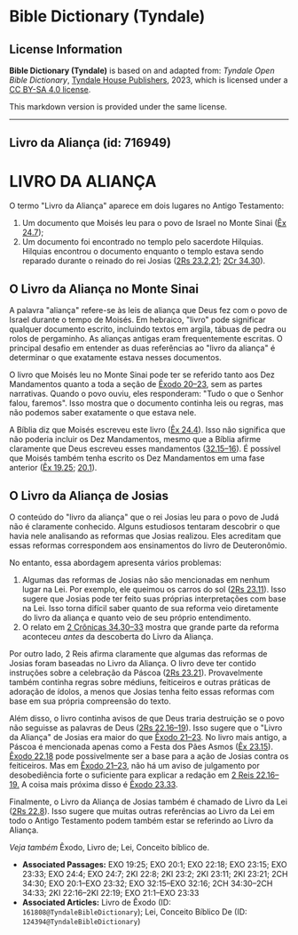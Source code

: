 # Bible Dictionary (Tyndale)

## License Information

**Bible Dictionary (Tyndale)** is based on and adapted from: _Tyndale Open Bible Dictionary_, [Tyndale House Publishers](https://tyndaleopenresources.com/), 2023, which is licensed under a [CC BY-SA 4.0 license](https://creativecommons.org/licenses/by-sa/4.0/legalcode.en).

This markdown version is provided under the same license.



--------------------------------

## Livro da Aliança (id: 716949)

LIVRO DA ALIANÇA
================

O termo "Livro da Aliança" aparece em dois lugares no Antigo Testamento:

1. Um documento que Moisés leu para o povo de Israel no Monte Sinai ([Êx 24\.7](https://ref.ly/Exod24:7));
2. Um documento foi encontrado no templo pelo sacerdote Hilquias. Hilquias encontrou o documento enquanto o templo estava sendo reparado durante o reinado do rei Josias ([2Rs 23\.2,21](https://ref.ly/2Kgs23:2,2Kgs23:21); [2Cr 34\.30](https://ref.ly/2Chr34:30)).

O Livro da Aliança no Monte Sinai
---------------------------------

A palavra "aliança" refere\-se às leis de aliança que Deus fez com o povo de Israel durante o tempo de Moisés. Em hebraico, "livro" pode significar qualquer documento escrito, incluindo textos em argila, tábuas de pedra ou rolos de pergaminho. As alianças antigas eram frequentemente escritas. O principal desafio em entender as duas referências ao "livro da aliança" é determinar o que exatamente estava nesses documentos.

O livro que Moisés leu no Monte Sinai pode ter se referido tanto aos Dez Mandamentos quanto a toda a seção de [Êxodo 20–23](https://ref.ly/Exod20:1-Exod23:32), sem as partes narrativas. Quando o povo ouviu, eles responderam: "Tudo o que o Senhor falou, faremos". Isso mostra que o documento continha leis ou regras, mas não podemos saber exatamente o que estava nele.

A Bíblia diz que Moisés escreveu este livro ([Êx 24\.4](https://ref.ly/Exod24:4)). Isso não significa que não poderia incluir os Dez Mandamentos, mesmo que a Bíblia afirme claramente que Deus escreveu esses mandamentos ([32\.15–16](https://ref.ly/Exod32:15-Exod32:16)). É possível que Moisés também tenha escrito os Dez Mandamentos em uma fase anterior ([Êx 19\.25](https://ref.ly/Exod19:25); [20\.1](https://ref.ly/Exod20:1)).

O Livro da Aliança de Josias
----------------------------

O conteúdo do "livro da aliança" que o rei Josias leu para o povo de Judá não é claramente conhecido. Alguns estudiosos tentaram descobrir o que havia nele analisando as reformas que Josias realizou. Eles acreditam que essas reformas correspondem aos ensinamentos do livro de Deuteronômio.

No entanto, essa abordagem apresenta vários problemas:

1. Algumas das reformas de Josias não são mencionadas em nenhum lugar na Lei. Por exemplo, ele queimou os carros do sol ([2Rs 23\.11](https://ref.ly/2Kgs23:11)). Isso sugere que Josias pode ter feito suas próprias interpretações com base na Lei. Isso torna difícil saber quanto de sua reforma veio diretamente do livro da aliança e quanto veio de seu próprio entendimento.
2. O relato em [2 Crônicas 34\.30–33](https://ref.ly/2Chr34:30-2Chr34:33) mostra que grande parte da reforma aconteceu *antes* da descoberta do Livro da Aliança.

Por outro lado, 2 Reis afirma claramente que algumas das reformas de Josias foram baseadas no Livro da Aliança. O livro deve ter contido instruções sobre a celebração da Páscoa ([2Rs 23\.21](https://ref.ly/2Kgs23:21)). Provavelmente também continha regras sobre médiuns, feiticeiros e outras práticas de adoração de ídolos, a menos que Josias tenha feito essas reformas com base em sua própria compreensão do texto.

Além disso, o livro continha avisos de que Deus traria destruição se o povo não seguisse as palavras de Deus ([2Rs 22\.16–19](https://ref.ly/2Kgs22:16-2Kgs22:19)). Isso sugere que o "Livro da Aliança" de Josias era maior do que [Êxodo 21–23](https://ref.ly/Exod21:1-Exod23:33). No livro mais antigo, a Páscoa é mencionada apenas como a Festa dos Pães Asmos ([Êx 23\.15](https://ref.ly/Exod23:15)). [Êxodo 22\.18](https://ref.ly/Exod22:18) pode possivelmente ser a base para a ação de Josias contra os feiticeiros. Mas em [Êxodo 21–23](https://ref.ly/Exod21:1-Exod23:33), não há um aviso de julgamento por desobediência forte o suficiente para explicar a redação em [2 Reis 22\.16–19\.](https://ref.ly/2Kgs22:16-2Kgs22:19) A coisa mais próxima disso é [Êxodo 23\.33](https://ref.ly/Exod23:33).

Finalmente, o Livro da Aliança de Josias também é chamado de Livro da Lei ([2Rs 22\.8](https://ref.ly/2Kgs22:8)). Isso sugere que muitas outras referências ao Livro da Lei em todo o Antigo Testamento podem também estar se referindo ao Livro da Aliança.

*Veja também* Êxodo, Livro de; Lei, Conceito bíblico de.

* **Associated Passages:** EXO 19:25; EXO 20:1; EXO 22:18; EXO 23:15; EXO 23:33; EXO 24:4; EXO 24:7; 2KI 22:8; 2KI 23:2; 2KI 23:11; 2KI 23:21; 2CH 34:30; EXO 20:1–EXO 23:32; EXO 32:15–EXO 32:16; 2CH 34:30–2CH 34:33; 2KI 22:16–2KI 22:19; EXO 21:1–EXO 23:33
* **Associated Articles:** Livro de Êxodo (ID: `161808@TyndaleBibleDictionary`); Lei, Conceito Bíblico De (ID: `124394@TyndaleBibleDictionary`)

